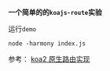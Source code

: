 **一个简单的的`koajs-route`实验**

运行`demo`

```
node -harmony index.js
```

参考：
[koa2 原生路由实现](https://chenshenhai.github.io/koa2-note/note/route/simple.html)